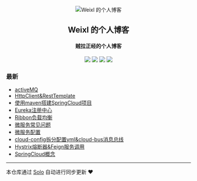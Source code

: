 <p align="center"><img alt="Weixl 的个人博客" src="https://java-platform.oss-cn-shanghai.aliyuncs.com/userimg/QQ%E5%9B%BE%E7%89%8720191211194303.gif"></p><h2 align="center">
Weixl 的个人博客
</h2>

<h4 align="center">贼拉正经的个人博客</h4>
<p align="center"><a title="Weixl 的个人博客" target="_blank" href="https://github.com/kedaya-github/solo-blog"><img src="https://img.shields.io/github/last-commit/kedaya-github/solo-blog.svg?style=flat-square&color=FF9900"></a>
<a title="GitHub repo size in bytes" target="_blank" href="https://github.com/kedaya-github/solo-blog"><img src="https://img.shields.io/github/repo-size/kedaya-github/solo-blog.svg?style=flat-square"></a>
<a title="Solo Version" target="_blank" href="https://github.com/88250/solo/releases"><img src="https://img.shields.io/badge/solo-4.1.0-f1e05a.svg?style=flat-square&color=blueviolet"></a>
<a title="Hits" target="_blank" href="https://github.com/88250/hits"><img src="https://hits.b3log.org/kedaya-github/solo-blog.svg"></a></p>

### 最新

* [activeMQ](http://www.loveless.top/articles/2020/06/28/1593340969653.html)
* [HttpClient&RestTemplate](http://www.loveless.top/articles/2020/06/23/1592880901374.html)
* [使用maven搭建SpringCloud项目](http://www.loveless.top/articles/2020/06/23/1592880900731.html)
* [Eureka注册中心](http://www.loveless.top/articles/2020/06/23/1592880900060.html)
* [Ribbon负载均衡](http://www.loveless.top/articles/2020/06/23/1592880899325.html)
* [微服务常见问题](http://www.loveless.top/articles/2020/06/23/1592880898561.html)
* [微服务配置](http://www.loveless.top/articles/2020/06/23/1592880897897.html)
* [cloud-config拆分配置yml&cloud-bus消息总线](http://www.loveless.top/articles/2020/06/23/1592880897001.html)
* [Hystrix熔断器&Feign服务调用](http://www.loveless.top/articles/2020/06/23/1592880896358.html)
* [SpringCloud概念](http://www.loveless.top/articles/2020/06/23/1592880895527.html)



---

本仓库通过 [Solo](https://github.com/88250/solo) 自动进行同步更新 ❤️ 